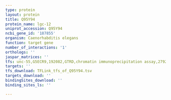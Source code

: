```yaml
---
type: protein
layout: protein
title: Q95Y94
protein_name: lgc-12
uniprot_accession: Q95Y94
ncbi_gene_id: '187855'
organism: Caenorhabditis elegans
function: target gene
number_of_interactions: '1'
orthologs: ''
jaspar_matrices: ''
tfs: unc-55,G5ECR9,192082,GTRD,chromatin immunoprecipitation assay,27924024%5Buid%5D,No
targets: ''
tfs_download: TFLink_tfs_of_Q95Y94.tsv
targets_download: ''
bindingSites_download: ''
binding_sites_ls: ''

---
```

